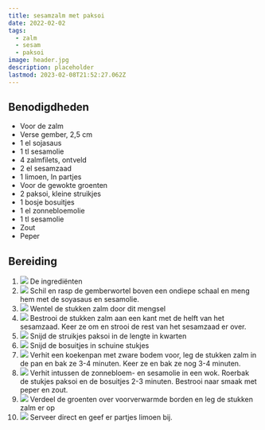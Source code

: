 ```yaml
---
title: sesamzalm met paksoi
date: 2022-02-02
tags:
  - zalm
  - sesam
  - paksoi
image: header.jpg
description: placeholder
lastmod: 2023-02-08T21:52:27.062Z
---
```


## Benodigdheden

-   Voor de zalm
-   Verse gember, 2,5 cm 
-   1  el sojasaus 
-   1  tl sesamolie 
-   4  zalmfilets, ontveld 
-   2  el sesamzaad 
-   1  limoen, In partjes 
-   Voor de gewokte groenten
-   2  paksoi, kleine struikjes 
-   1  bosje bosuitjes 
-   1  el zonnebloemolie 
-   1  tl sesamolie 
-   Zout 
-   Peper 

## Bereiding

1.  ![](https://cinc-prod-west.s3.amazonaws.com/media/user-images/thumbs/1000_1000_nocrop/pxPGagymTW.jpg)  De ingrediënten 
2.  ![](https://cinc-prod-west.s3.amazonaws.com/media/user-images/thumbs/1000_1000_nocrop/m8gPYM2ie5.jpg)  Schil en rasp de gemberwortel boven een ondiepe schaal en meng hem met de soyasaus en sesamolie. 
3.  ![](https://cinc-prod-west.s3.amazonaws.com/media/user-images/thumbs/1000_1000_nocrop/8qgNQASGzZ.jpg)  Wentel de stukken zalm door dit mengsel 
4.  ![](https://cinc-prod-west.s3.amazonaws.com/media/user-images/thumbs/1000_1000_nocrop/MuHNYxVPdX.jpg)  Bestrooi de stukken zalm aan een kant met de helft van het sesamzaad. Keer ze om en strooi de rest van het sesamzaad er over. 
5.  ![](https://cinc-prod-west.s3.amazonaws.com/media/user-images/thumbs/1000_1000_nocrop/CBchNZdRku.jpg)  Snijd de struikjes paksoi in de lengte in kwarten 
6.  ![](https://cinc-prod-west.s3.amazonaws.com/media/user-images/thumbs/1000_1000_nocrop/8LYNsbzm2T.jpg)  Snijd de bosuitjes in schuine stukjes 
7.  ![](https://cinc-prod-west.s3.amazonaws.com/media/user-images/thumbs/1000_1000_nocrop/fdDwZeQC6y.jpg)  Verhit een koekenpan met zware bodem voor, leg de stukken zalm in de pan en bak ze 3-4 minuten. Keer ze en bak ze nog 3-4 minuten. 
8.  ![](https://cinc-prod-west.s3.amazonaws.com/media/user-images/thumbs/1000_1000_nocrop/qPwbUhSevY.jpg)  Verhit intussen de zonnebloem- en sesamolie in een wok. Roerbak de stukjes paksoi en de bosuitjes 2-3 minuten. Bestrooi naar smaak met peper en zout. 
9.  ![](https://cinc-prod-west.s3.amazonaws.com/media/user-images/thumbs/1000_1000_nocrop/dj8nzrgCD2.jpg)  Verdeel de groenten over voorverwarmde borden en leg de stukken zalm er op 
10.  ![](https://cinc-prod-west.s3.amazonaws.com/media/user-images/thumbs/1000_1000_nocrop/5GtfQ4mJPW.jpg)  Serveer direct en geef er partjes limoen bij.